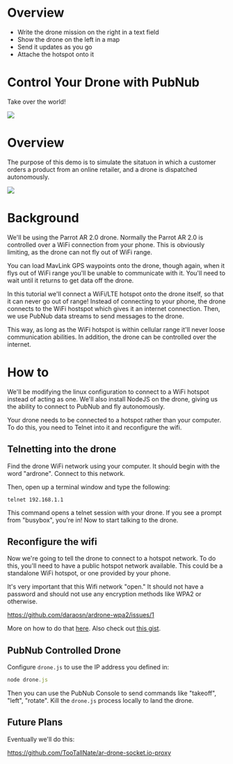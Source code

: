# Overview

* Write the drone mission on the right in a text field
* Show the drone on the left in a map
* Send it updates as you go
* Attache the hotspot onto it

# Control Your Drone with PubNub

Take over the world!

![](http://ecx.images-amazon.com/images/I/81RNYV29HCL._SL1500_.jpg)

# Overview

The purpose of this demo is to simulate the sitatuon in which a customer orders a product from an online retailer, and a drone is dispatched autonomously. 

![](http://www.takepart.com/sites/default/files/styles/landscape_main_image/public/tacocopter.jpg)

# Background

We'll be using the Parrot AR 2.0 drone. Normally the Parrot AR 2.0 is controlled over a WiFi connection from your phone. This is obviously limiting, as the drone can not fly out of WiFi range.

You can load MavLink GPS waypoints onto the drone, though again, when it flys out of WiFi range you'll be unable to communicate with it. You'll need to wait until it returns to get data off the drone.

In this tutorial we'll connect a WiFi/LTE hotspot onto the drone itself, so that it can never go out of range! Instead of connecting to your phone, the drone connects to the WiFi hostspot which gives it an internet connection. Then, we use PubNub data streams to send messages to the drone.

This way, as long as the WiFi hotspot is within cellular range it'll never loose communication abilities. In addition, the drone can be controlled over the internet.

# How to

We'll be modifying the linux configuration to connect to a WiFi hotspot instead of acting as one. We'll also install NodeJS on the drone, giving us the ability to connect to PubNub and fly autonomously.

Your drone needs to be connected to a hotspot rather than your computer. To do this, you need to Telnet into it and reconfigure the wifi.

## Telnetting into the drone

Find the drone WiFi network using your computer. It should begin with the word "ardrone". Connect to this network.

Then, open up a terminal window and type the following:

```
telnet 192.168.1.1
```

This command opens a telnet session with your drone. If you see a prompt from "busybox", you're in! Now to start talking to the drone.

## Reconfigure the wifi

Now we're going to tell the drone to connect to a hotspot network. To do this, you'll need to have a public hotspot network available. This could be a standalone WiFi hotspot, or one provided by your phone. 

It's very important that this Wifi network "open." It should not have a password and should not use any encryption methods like WPA2 or otherwise.

https://github.com/daraosn/ardrone-wpa2/issues/1

More on how to do that [here](http://www.nodecopter.com/hack#connect-to-access-point). Also check out [this gist](https://gist.github.com/karlwestin/4051467).


## PubNub Controlled Drone

Configure ```drone.js``` to use the IP address you defined in:

```js
node drone.js
```

Then you can use the PubNub Console to send commands like "takeoff", "left", "rotate". Kill the ```drone.js``` process locally to land the drone.

## Future Plans	

Eventually we'll do this:

https://github.com/TooTallNate/ar-drone-socket.io-proxy

